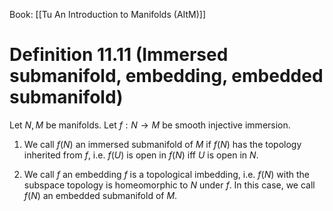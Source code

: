 Book: [[Tu An Introduction to Manifolds (AItM)]]
# Definition 11.11 (Immersed submanifold, embedding, embedded submanifold)
Let $N,M$ be manifolds.
Let $f:N\to M$ be smooth injective immersion.

1. We call $f(N)$ an immersed submanifold of $M$ if $f(N)$ has the topology inherited from $f$, i.e. $f(U)$ is open in $f(N)$ iff $U$ is open in $N$.

2. We call $f$ an embedding $f$ is a topological imbedding, i.e. $f(N)$ with the subspace topology is homeomorphic to $N$ under $f$.
In this case, we call $f(N)$ an embedded submanifold of $M$.